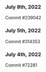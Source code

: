 ### July 8th, 2022

Commit #239042

### July 5th, 2022

Commit #314353


### July 4th, 2022

Commit #72281
